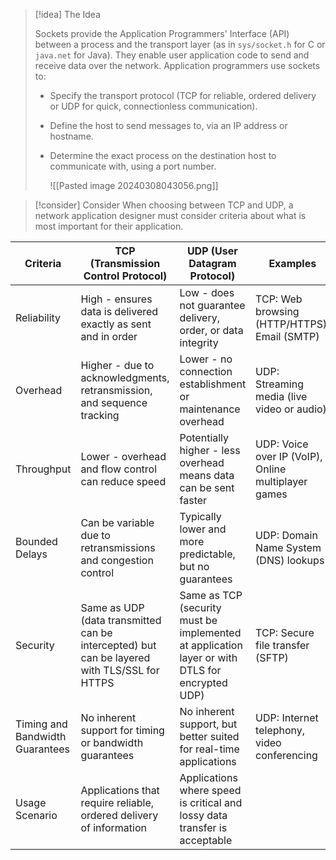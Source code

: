 
> [!idea] The Idea
>
> Sockets provide the Application Programmers' Interface (API) between a process and the transport layer (as in `sys/socket.h` for C or `java.net` for Java). They enable user application code to send and receive data over the network. Application programmers use sockets to:
>
> - Specify the transport protocol (TCP for reliable, ordered delivery or UDP for quick, connectionless communication).
> - Define the host to send messages to, via an IP address or hostname.
> - Determine the exact process on the destination host to communicate with, using a port number.
>   
>   ![[Pasted image 20240308043056.png]]


> [!consider] Consider
> When choosing between TCP and UDP, a network application designer must consider criteria about what is most important for their application. 

| **Criteria**                        | **TCP (Transmission Control Protocol)**                                                         | **UDP (User Datagram Protocol)**                                                                   | **Examples**                                            |
| ------------------------------- | ------------------------------------------------------------------------------------------- | ---------------------------------------------------------------------------------------------- | --------------------------------------------------- |
| Reliability                     | High - ensures data is delivered exactly as sent and in order                               | Low - does not guarantee delivery, order, or data integrity                                    | TCP: Web browsing (HTTP/HTTPS), Email (SMTP)        |
| Overhead                        | Higher - due to acknowledgments, retransmission, and sequence tracking                      | Lower - no connection establishment or maintenance overhead                                    | UDP: Streaming media (live video or audio)          |
| Throughput                      | Lower - overhead and flow control can reduce speed                                          | Potentially higher - less overhead means data can be sent faster                               | UDP: Voice over IP (VoIP), Online multiplayer games |
| Bounded Delays                  | Can be variable due to retransmissions and congestion control                               | Typically lower and more predictable, but no guarantees                                        | UDP: Domain Name System (DNS) lookups               |
| Security                        | Same as UDP (data transmitted can be intercepted) but can be layered with TLS/SSL for HTTPS | Same as TCP (security must be implemented at application layer or with DTLS for encrypted UDP) | TCP: Secure file transfer (SFTP)                    |
| Timing and Bandwidth Guarantees | No inherent support for timing or bandwidth guarantees                                      | No inherent support, but better suited for real-time applications                              | UDP: Internet telephony, video conferencing         |
| Usage Scenario                  | Applications that require reliable, ordered delivery of information                         | Applications where speed is critical and lossy data transfer is acceptable                     |                                                     |


